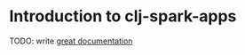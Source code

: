 # Introduction to clj-spark-apps

TODO: write [great documentation](http://jacobian.org/writing/what-to-write/)
